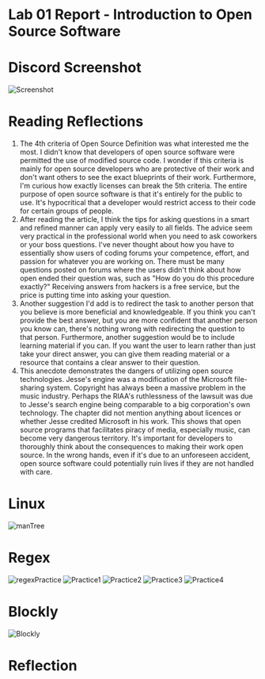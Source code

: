 # Lab 01 Report - Introduction to Open Source Software

# Discord Screenshot 
![Screenshot](https://user-images.githubusercontent.com/68397066/149561286-6e943c7b-5f9d-4b47-9e37-b3b99b63a116.png)

# Reading Reflections

1. The 4th criteria of Open Source Definition was what interested me the most. I didn't know that developers of open source software were permitted the use of modified source code. I wonder if this criteria is mainly for open source developers who are protective of their work and don't want others to see the exact blueprints of their work. Furthermore, I'm curious how exactly licenses can break the 5th criteria. The entire purpose of open source software is that it's entirely for the public to use. It's hypocritical that a developer would restrict access to their code for certain groups of people. 
2. After reading the article, I think the tips for asking questions in a smart and refined manner can apply very easily to all fields. The advice seem very practical in the professional world when you need to ask coworkers or your boss questions. I've never thought about how you have to essentially show users of coding forums your competence, effort, and passion for whatever you are working on. There must be many questions posted on forums where the users didn't think about how open ended their question was, such as "How do you do this procedure exactly?" Receiving answers from hackers is a free service, but the price is putting time into asking your question. 
3. Another suggestion I'd add is to redirect the task to another person that you believe is more beneficial and knowledgeable. If you think you can't provide the best answer, but you are more confident that another person you know can, there's nothing wrong with redirecting the question to that person. Furthermore, another suggestion would be to include learning material if you can. If you want the user to learn rather than just take your direct answer, you can give them reading material or a resource that contains a clear answer to their question. 
4. This anecdote demonstrates the dangers of utilizing open source technologies. Jesse's engine was a modification of the Microsoft file-sharing system. Copyright has always been a massive problem in the music industry. Perhaps the RIAA's ruthlessness of the lawsuit was due to Jesse's search engine being comparable to a big corporation's own technology. The chapter did not mention anything about licences or whether Jesse credited Microsoft in his work. This shows that open source programs that facilitates piracy of media, especially music, can become very dangerous territory. It's important for developers to thoroughly think about the consequences to making their work open source. In the wrong hands, even if it's due to an unforeseen accident, open source software could potentially ruin lives if they are not handled with care.  

# Linux 
![manTree](https://user-images.githubusercontent.com/68397066/149577077-06f8a275-6dc7-44e5-9727-96cad39dc9b2.PNG)

# Regex 
![regexPractice](https://user-images.githubusercontent.com/68397066/149577094-1be7eef0-4366-43b1-9d86-044058d6ad83.PNG)
![Practice1](https://user-images.githubusercontent.com/68397066/149580068-e2ac7c20-7b9e-49ca-a3c5-6dc9ea230bd2.PNG)
![Practice2](https://user-images.githubusercontent.com/68397066/149580089-9cf3ca51-e33c-44da-8e0d-b66a59bada19.PNG)
![Practice3](https://user-images.githubusercontent.com/68397066/149580096-59e6907d-06fd-4f7a-970f-e671377c2187.PNG)
![Practice4](https://user-images.githubusercontent.com/68397066/149580105-cf30aecf-3560-4565-b2f0-5c5f2401dd50.PNG)

# Blockly 
![Blockly](https://user-images.githubusercontent.com/68397066/149582346-4e3ed92a-f675-4c8f-82c6-a4c07917e528.PNG)

# Reflection
